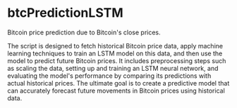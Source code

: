# btcPredictionLSTM
Bitcoin price prediction due to Bitcoin's close prices.

The script is designed to fetch historical Bitcoin price data, apply machine learning techniques to train an LSTM model on this data, and then use the model to predict future Bitcoin prices. It includes preprocessing steps such as scaling the data, setting up and training an LSTM neural network, and evaluating the model's performance by comparing its predictions with actual historical prices. The ultimate goal is to create a predictive model that can accurately forecast future movements in Bitcoin prices using historical data.
